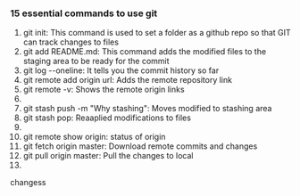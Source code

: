 
### 15 essential commands to use git

1. git init: This command is used to set a folder as a github repo so that GIT can track changes to files
2. git add README.md: This command adds the modified files to the staging area to be ready for the commit
3. git log --oneline: It tells you the commit history so far
4. git remote add origin url: Adds the remote repository link
5. git remote -v: Shows the remote origin links
6. 
7. git stash push -m "Why stashing": Moves modified to stashing area
8. git stash pop: Reaaplied modifications to files
9. 
10. git remote show origin: status of origin
11. git fetch origin master: Download remote commits and changes
12. git pull origin master: Pull the changes to local
13. 

changess
